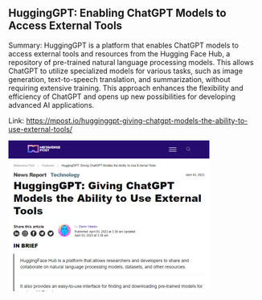 ## HuggingGPT: Enabling ChatGPT Models to Access External Tools
Summary: HuggingGPT is a platform that enables ChatGPT models to access external tools and resources from the Hugging Face Hub, a repository of pre-trained natural language processing models. This allows ChatGPT to utilize specialized models for various tasks, such as image generation, text-to-speech translation, and summarization, without requiring extensive training. This approach enhances the flexibility and efficiency of ChatGPT and opens up new possibilities for developing advanced AI applications.

Link: https://mpost.io/hugginggpt-giving-chatgpt-models-the-ability-to-use-external-tools/

<img src="/img/b74c014b-f48b-42ee-a1c3-1de7f8ccf6f1.png" width="400" />
<br/><br/>
